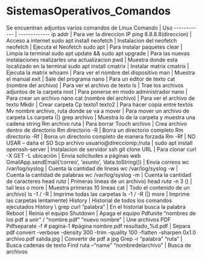 # SistemasOperativos_Comandos
Se encuentran adjuntos varios comandos de Linux 
Comando | Uso
------------ | -------------
ip addr | Para ver la direccion IP
ping 8.8.8.8(direccion) | Acceso a internet
sudo apt install neofetch | Instalacion del neofetch
neofetch | Ejecuta el Neofetch
sudo apt | Para instalar paquetes
clear | Limpia la terminal
sudo apt update && sudo apt upgrade | Para las nuevas instalaciones realizarles una actualizacion
pwd | Muestra donde esta localizado en la terminal
sudo apt install cmatrix | Instalar matrix
cmatrix | Ejecuta la matrix
whoami | Para ver el nombre del dispositivo
man | Muestra el manual
exit | Sale del programa
nano | Para un editor de texto
cat (nombre del archivo) | Para ver el archivo de texto
ls | Trae los archivos adjuntos de la carpeta
root | Para ponerse en modo administrador
nano | Para crear un archivo nano
cat (nombre del archivo) | Para ver el archivo de texto
Mkdir | Crear carpeta
Cp texto1 texto2 | Para hacer copia entre textos
Mv nombre archivo, ruta donde se va a mover | Para mover un archivo de carpeta
Ls carpeta (|) grep archivo | Muestra lo de la carpeta y muestra una cadena string
Rm archivo ruta | Para borrar
Touch archivo | Crea archivo dentro de directorio
Rm directorio -R | Borra un directorio completo
Rm directorio -Rf | Borra un directorio completo de manera forzada
Rm -Rf  | NO USAR – daña el SO
Scp archivo usuario@direccionip:/ruta | 
sudo apt install openssh-server | Instalacion de servidor ssh
git clone URL | Para clonar 
curl -X GET -L ubicación | Envia solicitudes a páginas web
GmailApp.sendEmail(‘correo’, ‘asunto’, ‘data.toString()) | Envia correos
wc /var/log/syslog | Cuenta la cantidad de líneas
wc /var/log/syslog -w | Cuenta la cantidad de palabras
wc /var/log/syslog -m | Cuenta la cantidad de caracteres
head *ruta* | Primeras líneas de un archivo)
head *ruta* -n 3  () | 
tail
less o more | Muestra primeras 10 lineas
cat | Todo el contenido de un archivo)
ls -1 / -R | Imprime todas las carpetas
ls -1 / -R (|) more | Imprime las carpetas lentamente)
History | Historial de todos los comandos ejecutados
History \ grep curl “palabra” | En el historial busca la palabra
Reboot | Reinia el equipo
Shutdown | Apaga el equipo
Pdfunite “nombres de los pdf a unir” / “nombre.pdf” ”nuevo nombre” | Une archivos PDF
Pdfseparate -f # pagina-1 #página nombre.pdf resultado_%d.pdf | Separa pdf
convert -verbose -density 300 -trim -quality 100 -flatten -sharpen 0x1.0 archivo.pdf salida.jpg | Convertir de pdf a jpg
Grep -r “palabra” “ruta” | Busca cadenas de texto
Find ruta –“name” “nombredelarchivo”  | Busca de archivos
